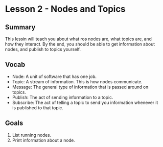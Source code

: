 # Lesson 2 - Nodes and Topics

## Summary
This lessin will teach you about what ros nodes are, what topics are, and how they interact. By the end, you should be able to get information about nodes, and publish to topics yourself.

## Vocab
- Node: A unit of software that has one job.
- Topic: A stream of information. This is how nodes communicate.
- Message: The general type of information that is passed around on topics.
- Publish: The act of sending information to a topic.
- Subscribe: The act of telling a topic to send you information whenever it is published to that topic.

## Goals
1. List running nodes.
2. Print information about a node.
